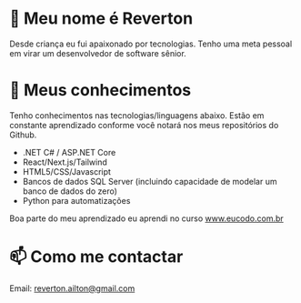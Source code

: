 # 👋 Meu nome é Reverton

Desde criança eu fui apaixonado por tecnologias. Tenho uma meta pessoal em virar um desenvolvedor de software sênior.

# 👀 Meus conhecimentos

Tenho conhecimentos nas tecnologias/linguagens abaixo. Estão em constante aprendizado conforme você notará nos meus repositórios do Github.

* .NET C# / ASP.NET Core
* React/Next.js/Tailwind
* HTML5/CSS/Javascript
* Bancos de dados SQL Server (incluindo capacidade de modelar um banco de dados do zero)
* Python para automatizações 

Boa parte do meu aprendizado eu aprendi no curso www.eucodo.com.br

# 📫 Como me contactar

Email: reverton.ailton@gmail.com
